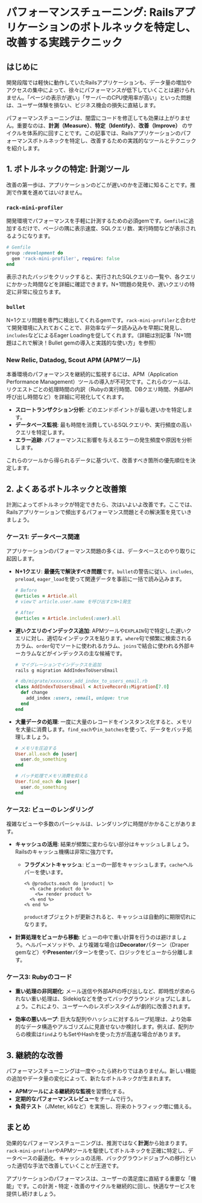 # パフォーマンスチューニング: Railsアプリケーションのボトルネックを特定し、改善する実践テクニック

## はじめに

開発段階では軽快に動作していたRailsアプリケーションも、データ量の増加やアクセスの集中によって、徐々にパフォーマンスが低下していくことは避けられません。「ページの表示が遅い」「サーバーのCPU使用率が高い」といった問題は、ユーザー体験を損ない、ビジネス機会の損失に直結します。

パフォーマンスチューニングは、闇雲にコードを修正しても効果は上がりません。重要なのは、**計測（Measure）**、**特定（Identify）**、**改善（Improve）** のサイクルを体系的に回すことです。この記事では、Railsアプリケーションのパフォーマンスボトルネックを特定し、改善するための実践的なツールとテクニックを紹介します。

## 1. ボトルネックの特定: 計測ツール

改善の第一歩は、アプリケーションのどこが遅いのかを正確に知ることです。推測で作業を進めてはいけません。

### `rack-mini-profiler`

開発環境でパフォーマンスを手軽に計測するための必須gemです。`Gemfile`に追加するだけで、ページの隅に表示速度、SQLクエリ数、実行時間などが表示されるようになります。

```ruby
# Gemfile
group :development do
  gem 'rack-mini-profiler', require: false
end
```

表示されたバッジをクリックすると、実行されたSQLクエリの一覧や、各クエリにかかった時間などを詳細に確認できます。N+1問題の発見や、遅いクエリの特定に非常に役立ちます。

### `bullet`

N+1クエリ問題を専門に検出してくれるgemです。`rack-mini-profiler`と合わせて開発環境に入れておくことで、非効率なデータ読み込みを早期に発見し、`includes`などによるEager Loadingを促してくれます。（詳細は別記事「N+1問題はこれで解決！Bullet gemの導入と実践的な使い方」を参照）

### New Relic, Datadog, Scout APM (APMツール)

本番環境のパフォーマンスを継続的に監視するには、APM（Application Performance Management）ツールの導入が不可欠です。これらのツールは、リクエストごとの処理時間の内訳（Rubyの実行時間、DBクエリ時間、外部API呼び出し時間など）を詳細に可視化してくれます。

*   **スロートランザクション分析**: どのエンドポイントが最も遅いかを特定します。
*   **データベース監視**: 最も時間を消費しているSQLクエリや、実行頻度の高いクエリを特定します。
*   **エラー追跡**: パフォーマンスに影響を与えるエラーの発生頻度や原因を分析します。

これらのツールから得られるデータに基づいて、改善すべき箇所の優先順位を決定します。

## 2. よくあるボトルネックと改善策

計測によってボトルネックが特定できたら、次はいよいよ改善です。ここでは、Railsアプリケーションで頻出するパフォーマンス問題とその解決策を見ていきましょう。

### ケース1: データベース関連

アプリケーションのパフォーマンス問題の多くは、データベースとのやり取りに起因します。

*   **N+1クエリ**: **最優先で解決すべき問題**です。`bullet`の警告に従い、`includes`, `preload`, `eager_load`を使って関連データを事前に一括で読み込みます。

    ```ruby
    # Before
    @articles = Article.all
    # viewで article.user.name を呼び出すとN+1発生

    # After
    @articles = Article.includes(:user).all
    ```

*   **遅いクエリのインデックス追加**: APMツールや`EXPLAIN`句で特定した遅いクエリに対し、適切なインデックスを貼ります。`where`句で頻繁に検索されるカラム、`order`句でソートに使われるカラム、`joins`で結合に使われる外部キーカラムなどがインデックスの主な候補です。

    ```bash
    # マイグレーションでインデックスを追加
    rails g migration AddIndexToUsersEmail
    ```
    ```ruby
    # db/migrate/xxxxxxxx_add_index_to_users_email.rb
    class AddIndexToUsersEmail < ActiveRecord::Migration[7.0]
      def change
        add_index :users, :email, unique: true
      end
    end
    ```

*   **大量データの処理**: 一度に大量のレコードをインスタンス化すると、メモリを大量に消費します。`find_each`や`in_batches`を使って、データをバッチ処理しましょう。

    ```ruby
    # メモリを圧迫する
    User.all.each do |user|
      user.do_something
    end

    # バッチ処理でメモリ消費を抑える
    User.find_each do |user|
      user.do_something
    end
    ```

### ケース2: ビューのレンダリング

複雑なビューや多数のパーシャルは、レンダリングに時間がかかることがあります。

*   **キャッシュの活用**: 結果が頻繁に変わらない部分はキャッシュしましょう。Railsのキャッシュ機構は非常に強力です。
    *   **フラグメントキャッシュ**: ビューの一部をキャッシュします。`cache`ヘルパーを使います。
        ```erb
        <% @products.each do |product| %>
          <% cache product do %>
            <%= render product %>
          <% end %>
        <% end %>
        ```
        `product`オブジェクトが更新されると、キャッシュは自動的に期限切れになります。

*   **計算処理をビューから移動**: ビューの中で重い計算を行うのは避けましょう。ヘルパーメソッドや、より複雑な場合は**Decorator**パターン（Draper gemなど）や**Presenter**パターンを使って、ロジックをビューから分離します。

### ケース3: Rubyのコード

*   **重い処理の非同期化**: メール送信や外部APIの呼び出しなど、即時性が求められない重い処理は、Sidekiqなどを使ってバックグラウンドジョブにしましょう。これにより、ユーザーへのレスポンスタイムが劇的に改善されます。

*   **効率の悪いループ**: 巨大な配列やハッシュに対するループ処理は、より効率的なデータ構造やアルゴリズムに見直せないか検討します。例えば、配列からの検索は`find`よりもSetやHashを使った方が高速な場合があります。

## 3. 継続的な改善

パフォーマンスチューニングは一度やったら終わりではありません。新しい機能の追加やデータ量の変化によって、新たなボトルネックが生まれます。

*   **APMツールによる継続的な監視**を習慣化する。
*   **定期的なパフォーマンスレビュー**をチームで行う。
*   **負荷テスト**（JMeter, k6など）を実施し、将来のトラフィック増に備える。

## まとめ

効果的なパフォーマンスチューニングは、推測ではなく**計測**から始まります。`rack-mini-profiler`やAPMツールを駆使してボトルネックを正確に特定し、データベースの最適化、キャッシュの活用、バックグラウンドジョブへの移行といった適切な手法で改善していくことが王道です。

アプリケーションのパフォーマンスは、ユーザーの満足度に直結する重要な「機能」です。この計測・特定・改善のサイクルを継続的に回し、快適なサービスを提供し続けましょう。
